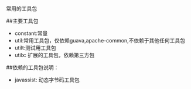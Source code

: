 常用的工具包

##主要工具包
* constant:常量
* util:常用工具包，仅依赖guava,apache-common,不依赖于其他任何工具包
* utilt:测试用工具包
* utilx: 扩展的工具包，依赖第三方包

##依赖的工具包说明：
* javassist: 动态字节码工具包
